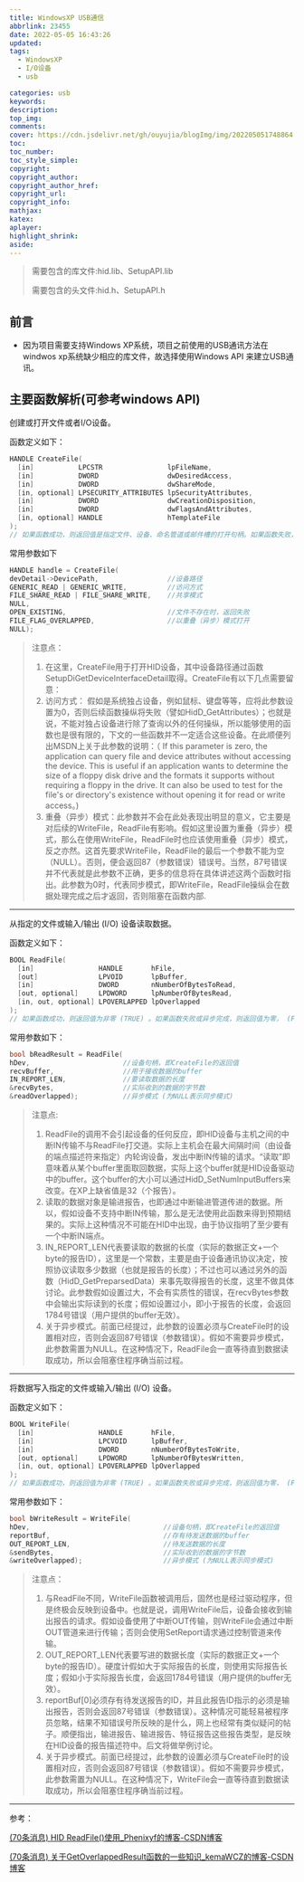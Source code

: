 ```yaml
---
title: WindowsXP USB通信
abbrlink: 23455
date: 2022-05-05 16:43:26
updated:
tags: 
  - WindowsXP
  - I/O设备
  - usb

categories: usb
keywords:
description:
top_img:
comments:
cover: https://cdn.jsdelivr.net/gh/ouyujia/blogImg/img/202205051748864.jpg
toc:
toc_number:
toc_style_simple:
copyright:
copyright_author:
copyright_author_href:
copyright_url:
copyright_info:
mathjax:
katex:
aplayer:
highlight_shrink:
aside:
---
```




> 需要包含的库文件:hid.lib、SetupAPI.lib
>
> 需要包含的头文件:hid.h、SetupAPI.h



## 前言

- 因为项目需要支持Windows XP系统，项目之前使用的USB通讯方法在windwos xp系统缺少相应的库文件，故选择使用Windows API 来建立USB通讯。

## 主要函数解析(可参考windows API)

创建或打开文件或者I/O设备。

函数定义如下：

```C++
HANDLE CreateFile(
  [in]           LPCSTR                lpFileName,
  [in]           DWORD                 dwDesiredAccess,
  [in]           DWORD                 dwShareMode,
  [in, optional] LPSECURITY_ATTRIBUTES lpSecurityAttributes,
  [in]           DWORD                 dwCreationDisposition,
  [in]           DWORD                 dwFlagsAndAttributes,
  [in, optional] HANDLE                hTemplateFile
);
// 如果函数成功，则返回值是指定文件、设备、命名管道或邮件槽的打开句柄。如果函数失败，则返回值为 INVALID_HANDLE_VALUE。 要获得更多的错误信息，请调用 GetLastError。
```

常用参数如下

```c++
HANDLE handle = CreateFile(
devDetail->DevicePath,                 //设备路径
GENERIC_READ | GENERIC_WRITE,          //访问方式
FILE_SHARE_READ | FILE_SHARE_WRITE,    //共享模式
NULL,
OPEN_EXISTING,                         //文件不存在时，返回失败
FILE_FLAG_OVERLAPPED,                  //以重叠（异步）模式打开
NULL); 
```

> 注意点：
>
> 1. 在这里，CreateFile用于打开HID设备，其中设备路径通过函数SetupDiGetDeviceInterfaceDetail取得。CreateFile有以下几点需要留意：
> 2. 访问方式： 假如是系统独占设备，例如鼠标、键盘等等，应将此参数设置为0，否则后续函数操纵将失败（譬如HidD_GetAttributes）；也就是说，不能对独占设备进行除了查询以外的任何操纵，所以能够使用的函数也是很有限的，下文的一些函数并不一定适合这些设备。在此顺便列出MSDN上关于此参数的说明：（ If this parameter is zero, the application can query file and device attributes without accessing the device. This is useful if an application wants to determine the size of a floppy disk drive and the formats it supports without requiring a floppy in the drive. It can also be used to test for the file's or directory's existence without opening it for read or write access。)
> 3. 重叠（异步）模式：此参数并不会在此处表现出明显的意义，它主要是对后续的WriteFile，ReadFile有影响。假如这里设置为重叠（异步）模式，那么在使用WriteFile，ReadFile时也应该使用重叠（异步）模式，反之亦然。这首先要求WriteFile，ReadFile的最后一个参数不能为空（NULL）。否则，便会返回87（参数错误）错误号。当然，87号错误并不代表就是此参数不正确，更多的信息将在具体讲述这两个函数时指出。此参数为0时，代表同步模式，即WriteFile，ReadFile操纵会在数据处理完成之后才返回，否则阻塞在函数内部.  

------

从指定的文件或输入/输出 (I/O) 设备读取数据。

函数定义如下：

```C++
BOOL ReadFile(
  [in]                HANDLE       hFile,
  [out]               LPVOID       lpBuffer,
  [in]                DWORD        nNumberOfBytesToRead,
  [out, optional]     LPDWORD      lpNumberOfBytesRead,
  [in, out, optional] LPOVERLAPPED lpOverlapped
);
// 如果函数成功，则返回值为非零 (TRUE) 。如果函数失败或异步完成，则返回值为零， (FALSE) 。 若要获取扩展的错误信息，请调用 GetLastError 函数。注意GetLastError 代码ERROR_IO_PENDING不是失败;它指定读取操作正在异步等待完成。 
```

常用参数如下：

```C++
bool bReadResult = ReadFile(
hDev,                       //设备句柄，即CreateFile的返回值
recvBuffer,                 //用于接收数据的buffer
IN_REPORT_LEN,              //要读取数据的长度
&recvBytes,                 //实际收到的数据的字节数
&readOverlapped);           //异步模式 (为NULL表示同步模式)
```

> 注意点:
>
> 1. ReadFile的调用不会引起设备的任何反应，即HID设备与主机之间的中断IN传输不与ReadFile打交道。实际上主机会在最大间隔时间（由设备的端点描述符来指定）内轮询设备，发出中断IN传输的请求。“读取”即意味着从某个buffer里面取回数据，实际上这个buffer就是HID设备驱动中的buffer。这个buffer的大小可以通过HidD_SetNumInputBuffers来改变。在XP上缺省值是32（个报告）。
> 2. 读取的数据对象是输进报告，也即通过中断输进管道传进的数据。所以，假如设备不支持中断IN传输，那么是无法使用此函数来得到预期结果的。实际上这种情况不可能在HID中出现，由于协议指明了至少要有一个中断IN端点。
> 3. IN_REPORT_LEN代表要读取的数据的长度（实际的数据正文+一个byte的报告ID），这里是一个常数，主要是由于设备通讯协议决定，按照协议读取多少数据（也就是报告的长度）；不过也可以通过另外的函数（HidD_GetPreparsedData）来事先取得报告的长度，这里不做具体讨论。此参数假如设置过大，不会有实质性的错误，在recvBytes参数中会输出实际读到的长度；假如设置过小，即小于报告的长度，会返回1784号错误（用户提供的buffer无效）。
> 4. 关于异步模式。前面已经提过，此参数的设置必须与CreateFile时的设置相对应，否则会返回87号错误（参数错误）。假如不需要异步模式，此参数需置为NULL。在这种情况下，ReadFile会一直等待直到数据读取成功，所以会阻塞住程序确当前过程。  

------

将数据写入指定的文件或输入/输出 (I/O) 设备。

函数定义如下：

```C++
BOOL WriteFile(
  [in]                HANDLE       hFile,
  [in]                LPCVOID      lpBuffer,
  [in]                DWORD        nNumberOfBytesToWrite,
  [out, optional]     LPDWORD      lpNumberOfBytesWritten,
  [in, out, optional] LPOVERLAPPED lpOverlapped
);
// 如果函数成功，则返回值为非零 (TRUE) 。如果函数失败或异步完成，则返回值为零， (FALSE) 。 若要获取扩展的错误信息，请调用 GetLastError 函数。注意GetLastError 代码ERROR_IO_PENDING不是失败;它指定写入操作正在异步完成。 
```

常用参数如下：

```C++
bool bWriteResult = WriteFile(
hDev,                                 //设备句柄，即CreateFile的返回值
reportBuf,                            //存有待发送数据的buffer
OUT_REPORT_LEN,           			  //待发送数据的长度
&sendBytes,                           //实际收到的数据的字节数
&writeOverlapped);                    //异步模式 (为NULL表示同步模式)
```

> 注意点：
>
> 1. 与ReadFile不同，WriteFile函数被调用后，固然也是经过驱动程序，但是终极会反映到设备中。也就是说，调用WriteFile后，设备会接收到输出报告的请求。假如设备使用了中断OUT传输，则WriteFile会通过中断OUT管道来进行传输；否则会使用SetReport请求通过控制管道来传输。
> 2. OUT_REPORT_LEN代表要写进的数据长度（实际的数据正文+一个byte的报告ID）。硬度计假如大于实际报告的长度，则使用实际报告长度；假如小于实际报告长度，会返回1784号错误（用户提供的buffer无效）。
> 3. reportBuf[0]必须存有待发送报告的ID，并且此报告ID指示的必须是输出报告，否则会返回87号错误（参数错误）。这种情况可能轻易被程序员忽略，结果不知错误号所反映的是什么，网上也经常有类似疑问的帖子。顺便指出，输进报告、输进报告、特征报告这些报告类型，是反映在HID设备的报告描述符中。后文将做举例讨论。
> 4. 关于异步模式。前面已经提过，此参数的设置必须与CreateFile时的设置相对应，否则会返回87号错误（参数错误）。假如不需要异步模式，此参数需置为NULL。在这种情况下，WriteFile会一直等待直到数据读取成功，所以会阻塞住程序确当前过程。  

------

参考：

[(70条消息) HID ReadFile()使用_Phenixyf的博客-CSDN博客](https://blog.csdn.net/phenixyf/article/details/39929033)

[(70条消息) 关于GetOverlappedResult函数的一些知识_kemaWCZ的博客-CSDN博客](https://blog.csdn.net/kemawcz/article/details/50704978)

